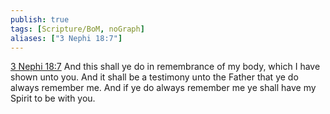 ```yaml
---
publish: true
tags: [Scripture/BoM, noGraph]
aliases: ["3 Nephi 18:7"]
---
```

[3 Nephi 18:7](https://churchofjesuschrist.org/study/scriptures/bofm/3-ne/18?lang=eng&id=p7#p7) And this shall ye do in remembrance of my body, which I have shown unto you. And it shall be a testimony unto the Father that ye do always remember me. And if ye do always remember me ye shall have my Spirit to be with you.
